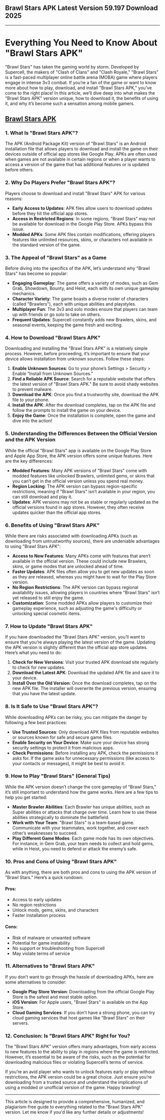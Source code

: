 ## Brawl Stars APK Latest Version 59.197 Download 2025

---

# Everything You Need to Know About "Brawl Stars APK" 

"Brawl Stars" has taken the gaming world by storm. Developed by Supercell, the makers of "Clash of Clans" and "Clash Royale," "Brawl Stars" is a fast-paced multiplayer online battle arena (MOBA) game where players engage in intense 3v3 combat. If you’re a fan of the game or want to know more about how to play, download, and install "Brawl Stars APK," you’ve come to the right place! In this article, we’ll dive deep into what makes the "Brawl Stars APK" version unique, how to download it, the benefits of using it, and why it’s become such a sensation among mobile gamers.

## [ Brawl Stars APK ](https://apktik.xyz/brawl-stars-apk-latest-version-download-2025/)

### 1. **What Is "Brawl Stars APK"?**

The APK (Android Package Kit) version of "Brawl Stars" is an Android installation file that allows players to download and install the game on their devices outside of official app stores like Google Play. APKs are often used when games are not available in certain regions or when a player wants to access a version of the game that has additional features or is updated before others.

### 2. **Why Do Players Prefer "Brawl Stars APK"?**

Players choose to download and install "Brawl Stars" APK for various reasons:

- **Early Access to Updates**: APK files allow users to download updates before they hit the official app stores.
- **Access in Restricted Regions**: In some regions, "Brawl Stars" may not be available for download in the Google Play Store. APKs bypass this issue.
- **Modded APKs**: Some APK files contain modifications, offering players features like unlimited resources, skins, or characters not available in the standard version of the game.

### 3. **The Appeal of "Brawl Stars" as a Game**

Before diving into the specifics of the APK, let’s understand why "Brawl Stars" has become so popular:

- **Engaging Gameplay**: The game offers a variety of modes, such as Gem Grab, Showdown, Bounty, and Heist, each with its own unique gameplay mechanics.
- **Character Variety**: The game boasts a diverse roster of characters (called "Brawlers"), each with unique abilities and playstyles.
- **Multiplayer Fun**: The 3v3 and solo modes ensure that players can team up with friends or go solo to take on others.
- **Frequent Updates**: Supercell constantly adds new Brawlers, skins, and seasonal events, keeping the game fresh and exciting.

### 4. **How to Download "Brawl Stars APK"**

Downloading and installing the "Brawl Stars APK" is a relatively simple process. However, before proceeding, it’s important to ensure that your device allows installation from unknown sources. Follow these steps:

1. **Enable Unknown Sources**: Go to your phone’s Settings > Security > Enable “Install from Unknown Sources.”
2. **Find a Reliable APK Source**: Search for a reputable website that offers the latest version of "Brawl Stars APK." Be sure to avoid shady websites to prevent malware.
3. **Download the APK**: Once you find a trustworthy site, download the APK file to your phone.
4. **Install the APK**: After the download completes, tap on the APK file and follow the prompts to install the game on your device.
5. **Enjoy the Game**: Once the installation is complete, open the game and dive into the action!

### 5. **Understanding the Differences Between the Official Version and the APK Version**

While the official "Brawl Stars" app is available on the Google Play Store and Apple App Store, the APK version offers some unique features. Here are the key differences:

- **Modded Features**: Many APK versions of "Brawl Stars" come with modded features like unlocked Brawlers, unlimited gems, or skins that you can’t get in the official version unless you spend real money.
- **Region Locking**: The APK version can bypass region-specific restrictions, meaning if "Brawl Stars" isn’t available in your region, you can still download and play it.
- **Updates**: APK versions may not be as stable or regularly updated as the official versions found in app stores. However, they often receive updates quicker than the official app stores.

### 6. **Benefits of Using "Brawl Stars APK"**

While there are risks associated with downloading APKs (such as downloading from untrustworthy sources), there are undeniable advantages to using "Brawl Stars APK":

- **Access to New Features**: Many APKs come with features that aren’t available in the official version. These could include new Brawlers, skins, or game modes that are unlocked ahead of time.
- **Faster Updates**: APK files often allow you to get new updates as soon as they are released, whereas you might have to wait for the Play Store version.
- **No Region Restrictions**: The APK version can bypass regional availability issues, allowing players in countries where "Brawl Stars" isn’t yet released to still enjoy the game.
- **Customization**: Some modded APKs allow players to customize their gameplay experience, such as adjusting the game's difficulty or unlocking special cosmetic items.

### 7. **How to Update "Brawl Stars APK"**

If you have downloaded the "Brawl Stars APK" version, you’ll want to ensure that you’re always playing the latest version of the game. Updating the APK version is slightly different than the official app store updates. Here’s what you need to do:

1. **Check for New Versions**: Visit your trusted APK download site regularly to check for new updates.
2. **Download the Latest APK**: Download the updated APK file and save it to your device.
3. **Install Over the Old Version**: Once the download completes, tap on the new APK file. The installer will overwrite the previous version, ensuring that you have the latest update.

### 8. **Is It Safe to Use "Brawl Stars APK"?**

While downloading APKs can be risky, you can mitigate the danger by following a few best practices:

- **Use Trusted Sources**: Only download APK files from reputable websites or sources known for safe and secure game files.
- **Enable Security on Your Device**: Make sure your device has strong security settings to protect it from malicious apps.
- **Check Permissions**: Before installing any APK, check the permissions it asks for. If the game asks for unnecessary permissions (like access to your contacts or messages), it might be best to avoid it.

### 9. **How to Play "Brawl Stars" (General Tips)**

While the APK version doesn’t change the core gameplay of "Brawl Stars," it’s still important to understand how the game works. Here are a few tips to help you get started:

- **Master Brawler Abilities**: Each Brawler has unique abilities, such as Super abilities or attacks that charge over time. Learn how to use these abilities strategically to dominate the battlefield.
- **Work with Your Team**: "Brawl Stars" is a team-based game. Communicate with your teammates, work together, and cover each other’s weaknesses to succeed.
- **Play Different Game Modes**: Each game mode has its own objectives. For instance, in Gem Grab, your team needs to collect and hold gems, while in Heist, you need to defend or attack the enemy’s safe.

### 10. **Pros and Cons of Using "Brawl Stars APK"**

As with anything, there are both pros and cons to using the APK version of "Brawl Stars." Here’s a quick rundown:

#### **Pros:**

- Access to early updates
- No region restrictions
- Unlock mods, gems, skins, and characters
- Faster installation process

#### **Cons:**

- Risk of malware or unwanted software
- Potential for game instability
- No support or troubleshooting from Supercell
- May violate terms of service

### 11. **Alternatives to "Brawl Stars APK"**

If you don’t want to go through the hassle of downloading APKs, here are some alternatives to consider:

- **Google Play Store Version**: Downloading from the official Google Play Store is the safest and most stable option.
- **iOS Version**: For Apple users, "Brawl Stars" is available on the App Store.
- **Cloud Gaming Services**: If you don’t have a strong phone, you can try cloud gaming services that host games like "Brawl Stars" on their servers.

### 12. **Conclusion: Is "Brawl Stars APK" Right for You?**

The "Brawl Stars APK" version offers many advantages, from early access to new features to the ability to play in regions where the game is restricted. However, it’s essential to be aware of the risks, such as the potential for downloading malicious files or violating Supercell’s terms of service.

If you’re an avid player who wants to unlock features early or play without restrictions, the APK version could be a great choice. Just ensure you’re downloading from a trusted source and understand the implications of using a modded or unofficial version of the game. Happy brawling!

---

This article is designed to provide a comprehensive, humanized, and plagiarism-free guide to everything related to the "Brawl Stars APK" version. Let me know if you'd like any further details or adjustments!

